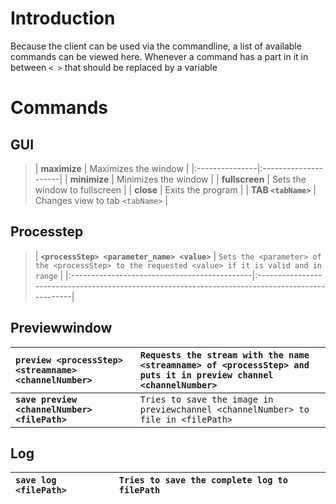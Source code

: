 # Introduction #

Because the client can be used via the commandline, a list of available commands can be viewed here.
Whenever a command has a part in it in between `< >` that should be replaced by a variable

# Commands #

## GUI ##

> | **maximize**   | Maximizes the window |
|:---------------|:---------------------|
> | **minimize**   | Minimizes the window |
> | **fullscreen** | Sets the window to fullscreen |
> | **close**      | Exits the program    |
> | **TAB `<tabName>`** | Changes view to tab `<tabName>` |

## Processtep ##

> | **`<processStep> <parameter_name> <value>`** | `Sets the <parameter> of the <processStep> to the requested <value> if it is valid and in range` |
|:---------------------------------------------|:-------------------------------------------------------------------------------------------------|

## Previewwindow ##

| **`preview <processStep> <streamname> <channelNumber>`** | `Requests the stream with the name <streamname> of <processStep> and puts it in preview channel <channelNumber>` |
|:---------------------------------------------------------|:-----------------------------------------------------------------------------------------------------------------|
| **`save preview <channelNumber> <filePath>`**            | `Tries to save the image in previewchannel <channelNumber> to file in <filePath> `                               |

## Log ##

| **`save log <filePath>`** | `Tries to save the complete log to filePath` |
|:--------------------------|:---------------------------------------------|